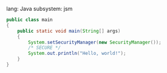 lang: Java
subsystem: jsm

```java
public class main
{
    public static void main(String[] args)
    {
        System.setSecurityManager(new SecurityManager());
        /* SECURE */
        System.out.println("Hello, world!");
    }
}
```
